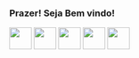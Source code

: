 ### Prazer! Seja Bem vindo!
<div style="display: inline_block">
  <img align="center" src="https://cdn.jsdelivr.net/gh/devicons/devicon/icons/python/python-original.svg" width=40/>
  <img align="center" src="https://cdn.jsdelivr.net/gh/devicons/devicon/icons/javascript/javascript-original.svg" width=40/>
  <img align="center" src="https://cdn.jsdelivr.net/gh/devicons/devicon/icons/mysql/mysql-original-wordmark.svg" width=40/>
  <img align="center" src="https://cdn.jsdelivr.net/gh/devicons/devicon/icons/vscode/vscode-original.svg" width=40/>
  <img align="center" src="https://cdn.jsdelivr.net/gh/devicons/devicon/icons/git/git-original.svg" width=40/>
</div>
